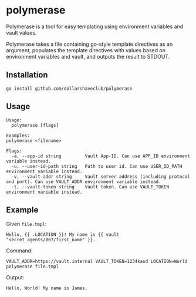 # polymerase 

Polymerase is a tool for easy templating using environment variables and vault values. 

Polymerase takes a file containing go-style template directives as an argument, populates the template directives with values based on environment variables and vault, and outputs the result to STDOUT. 

## Installation 

```
go install github.com/dollarshaveclub/polymerase 
```

## Usage

```
Usage:
  polymerase [flags]

Examples:
polymerase <filename>

Flags:
  -a, --app-id string         Vault App-ID. Can use APP_ID environment variable instead.
  -u, --user-id-path string   Path to user id. Can use USER_ID_PATH environment variable instead.
  -v, --vault-addr string     Vault server address (including protocol and port). Can use VAULT_ADDR environment variable instead.
  -t, --vault-token string    Vault token. Can use VAULT_TOKEN environment variable instead.
```

## Example 


Given `file.tmpl`:

```
Hello, {{ .LOCATION }}! My name is {{ vault "secret_agents/007/first_name" }}.
```

Command:

```
VAULT_ADDR=https://vault.internal VAULT_TOKEN=1234kasd LOCATION=World polymerase file.tmpl
```

Output:

```
Hello, World! My name is James.
```

